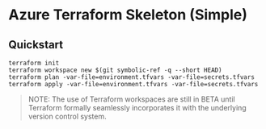 # Azure Terraform Skeleton (Simple)

## Quickstart

```
terraform init
terraform workspace new $(git symbolic-ref -q --short HEAD)
terraform plan -var-file=environment.tfvars -var-file=secrets.tfvars
terraform apply -var-file=environment.tfvars -var-file=secrets.tfvars
```

> NOTE: The use of Terraform workspaces are still in BETA until Terraform formally seamlessly incorporates it with the underlying version control system.
